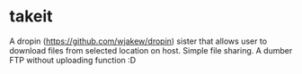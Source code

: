 # takeit

A dropin (https://github.com/wjakew/dropin) sister that allows user to download files from selected location on host. Simple file sharing. A dumber FTP without uploading function :D